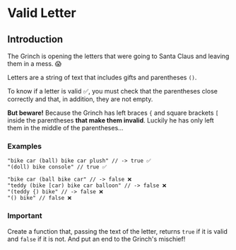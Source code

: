 

# Valid Letter
## Introduction
The Grinch is opening the letters that were going to Santa Claus and leaving them in a mess. 😱

Letters are a string of text that includes gifts and parentheses `()`.

To know if a letter is valid ✅, you must check that the parentheses close correctly and that, in addition, they are not empty.

**But beware!** Because the Grinch has left braces `{` and square brackets `[` inside the parentheses **that make them invalid**. Luckily he has only left them in the middle of the parentheses...

### Examples

```
"bike car (ball) bike car plush" // -> true ✅
"(doll) bike console" // true ✅

"bike car (ball bike car" // -> false ❌
"teddy (bike [car) bike car balloon" // -> false ❌
"(teddy {) bike" // -> false ❌
"() bike" // false ❌
```


### Important
Create a function that, passing the text of the letter, returns `true` if it is valid and `false` if it is not. And put an end to the Grinch's mischief!
